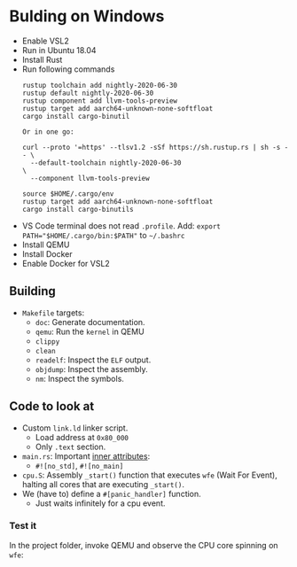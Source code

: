 # Bulding on Windows

- Enable VSL2
- Run in Ubuntu 18.04
- Install Rust
- Run following commands
  ```
  rustup toolchain add nightly-2020-06-30
  rustup default nightly-2020-06-30
  rustup component add llvm-tools-preview
  rustup target add aarch64-unknown-none-softfloat
  cargo install cargo-binutil

  Or in one go:

  curl --proto '=https' --tlsv1.2 -sSf https://sh.rustup.rs | sh -s -- \
    --default-toolchain nightly-2020-06-30                           \
    --component llvm-tools-preview

  source $HOME/.cargo/env
  rustup target add aarch64-unknown-none-softfloat
  cargo install cargo-binutils
  ```
- VS Code terminal does not read `.profile`. Add: `export PATH="$HOME/.cargo/bin:$PATH"`
to `~/.bashrc`
- Install QEMU
- Install Docker
- Enable Docker for VSL2

## Building

- `Makefile` targets:
    - `doc`: Generate documentation.
    - `qemu`: Run the `kernel` in QEMU
    - `clippy`
    - `clean`
    - `readelf`: Inspect the `ELF` output.
    - `objdump`: Inspect the assembly.
    - `nm`: Inspect the symbols.

## Code to look at

- Custom `link.ld` linker script.
    - Load address at `0x80_000`
    - Only `.text` section.
- `main.rs`: Important [inner attributes]:
    - `#![no_std]`, `#![no_main]`
- `cpu.S`: Assembly `_start()` function that executes `wfe` (Wait For Event), halting all cores that
  are executing `_start()`.
- We (have to) define a `#[panic_handler]` function.
    - Just waits infinitely for a cpu event.

[inner attributes]: https://doc.rust-lang.org/reference/attributes.html

### Test it

In the project folder, invoke QEMU and observe the CPU core spinning on `wfe`:
```console

```

